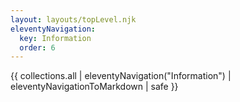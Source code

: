 ```yaml
---
layout: layouts/topLevel.njk
eleventyNavigation:
  key: Information
  order: 6
---
```


{{ collections.all | eleventyNavigation("Information") | eleventyNavigationToMarkdown | safe }}





